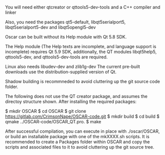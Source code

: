 You will need either qtcreator or qttools5-dev-tools and a C++ compiler and linker

Also, you need the packages qt5-default, libqt5serialport5, libqt5serialport5-dev and libqt5opengl5-dev

Oscar can be built without its Help module with Qt 5.8 SDK.

The Help module (The Help texts are incomplete, and language support is incomplete) requires Qt 5.9 SDK,
additionally, the QT modules libqt5help5, qttools5-dev, and qttools5-dev-tools are required.

Linux also needs libudev-dev and zlib1g-dev
The current pre-built downloads use the distribution-supplied version of Qt.

Shadow building is recommneded to avoid cluttering up the git source code folder.

The following does not use the QT creator package, and assumes the directoy structure shown.
After installing the required packages:

$ mkdir OSCAR
$ cd OSCAR
$ git clone https://gitlab.com/CrimsonNape/OSCAR-code.git
$ mkdir build
$ cd build
$ qmake ../OSCAR-code/OSCAR_QT.pro.
$ make

After successful compilation, you can execute in place with ./oscar/OSCAR,
or build an installable package with one of the mkXXXX.sh scripts. It is recommended to create a
Packages folder within OSCAR and copy the scripts and associated files to it to avoid cluttering up the git source tree.
